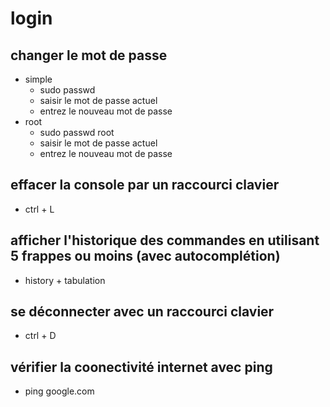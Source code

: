 # login

## changer le mot de passe
- simple
    - sudo passwd
    - saisir le mot de passe actuel
    - entrez  le nouveau mot de passe
- root
    - sudo passwd root
    - saisir le mot de passe actuel
    - entrez le nouveau mot de passe

## effacer la console par un raccourci clavier
- ctrl + L

## afficher l'historique des commandes en utilisant 5 frappes ou moins (avec autocomplétion)
- history + tabulation

## se déconnecter avec un raccourci clavier
- ctrl + D

## vérifier la coonectivité internet avec ping
- ping google.com


